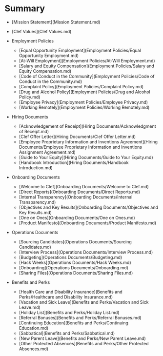 # Summary
* [Mission Statement](Mission Statement.md)
* [Clef Values](Clef Values.md)

* Employment Policies
    * [Equal Opportunity Employment](Employment Policies/Equal Opportunity Employment.md)
    * [At-Will Employment](Employment Policies/At-Will Employment.md)
    * [Salary and Equity Compensation](Employment Policies/Salary and Equity Compensation.md)
    * [Code of Conduct in the Community](Employment Policies/Code of Conduct in the Community.md)
    * [Complaint Policy](Employment Policies/Complaint Policy.md)
    * [Drug and Alcohol Policy](Employment Policies/Drug and Alcohol Policy.md)
    * [Employee Privacy](Employment Policies/Employee Privacy.md)
    * [Working Remotely](Employment Policies/Working Remotely.md)

* Hiring Documents
    * [Acknowledgement of Receipt](Hiring Documents/Acknowledgment of Receipt.md)
    * [Clef Offer Letter](Hiring Documents/Clef Offer Letter.md)
    * [Employee Proprietary Information and Inventions Agreement](Hiring Documents/Employee Proprietary Information and Inventions Assignment Agreement.md)
    * [Guide to Your Equity](Hiring Documents/Guide to Your Equity.md)
    * [Handbook Introduction](Hiring Documents/Handbook Introduction.md)

* Onboarding Documents
    * [Welcome to Clef](Onboarding Documents/Welcome to Clef.md)
    * [Direct Reports](Onboarding Documents/Direct Reports.md)
    * [Internal Transparency](Onboarding Documents/Internal Transparency.md)
    * [Objectives and Key Results](Onboarding Documents/Objectives and Key Results.md)
    * [One on Ones](Onboarding Documents/One on Ones.md)
    * [Product Manifesto](Onboarding Documents/Product Manifesto.md)

* Operations Documents
    * [Sourcing Candidates](Operations Documents/Sourcing Candidates.md)
    * [Interview Process](Operations Documents/Interview Process.md)
    * [Budgeting](Operations Documents/Budgeting.md)
    * [Hack Weeks](Operations Documents/Hack Weeks.md)
    * [Onboarding](Operations Documents/Onboarding.md)
    * [Sharing Files](Operations Documents/Sharing Files.md)

* Benefits and Perks
    * [Health Care and Disability Insurance](Benefits and Perks/Healthcare and Disability Insurance.md)
    * [Vacation and Sick Leave](Benefits and Perks/Vacation and Sick Leave.md)
    * [Holiday List](Benefits and Perks/Holiday List.md)
    * [Referral Bonuses](Benefits and Perks/Referral Bonuses.md)
    * [Continuing Education](Benefits and Perks/Continuing Education.md)
    * [Sabbatical](Benefits and Perks/Sabbatical.md)
    * [New Parent Leave](Benefits and Perks/New Parent Leave.md)
    * [Other Protected Absences](Benefits and Perks/Other Protected Absences.md)
